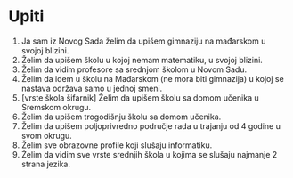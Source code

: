 # Upiti
1. Ja sam iz Novog Sada želim da upišem gimnaziju na mađarskom u svojoj blizini.
2. Želim da upišem školu u kojoj nemam matematiku, u svojoj blizini.
3. Želim da vidim profesore sa srednjom školom u Novom Sadu.
4. Želim da idem u školu na Mađarskom (ne mora biti gimnazija)
   u kojoj se nastava održava samo u jednoj smeni.
5. [vrste škola šifarnik] Želim da upišem školu sa domom učenika u Sremskom
   okrugu.
6. Želim da upišem trogodišnju školu sa domom učenika.
7. Želim da upišem poljoprivredno područje rada u trajanju od 4 godine u svom
   okrugu.
8. Želim sve obrazovne profile koji slušaju informatiku.
9. Želim da vidim sve vrste srednjih škola u kojima se slušaju najmanje 2
   strana jezika.
